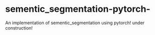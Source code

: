 # sementic_segmentation-pytorch-

An implementation of sementic_segmentation using pytorch!
under construction!

